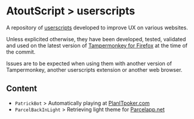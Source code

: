 # AtoutScript > userscripts

A repository of [userscripts](https://en.wikipedia.org/wiki/Userscript) developed to improve UX on various websites.

Unless explicited otherwise, they have been developed, tested, validated and used on the latest version of [Tampermonkey for Firefox](https://addons.mozilla.org/en-US/firefox/addon/tampermonkey/) at the time of the commit.

Issues are to be expected when using them with another version of Tampermonkey, another userscripts extension or another web browser.

## Content

* `PatrickBot` > Automatically playing at [PlanITpoker.com](https://www.planitpoker.com/)
* `ParcelBackInLight` > Retrieving light theme for [Parcelapp.net](https://parcelapp.net/)